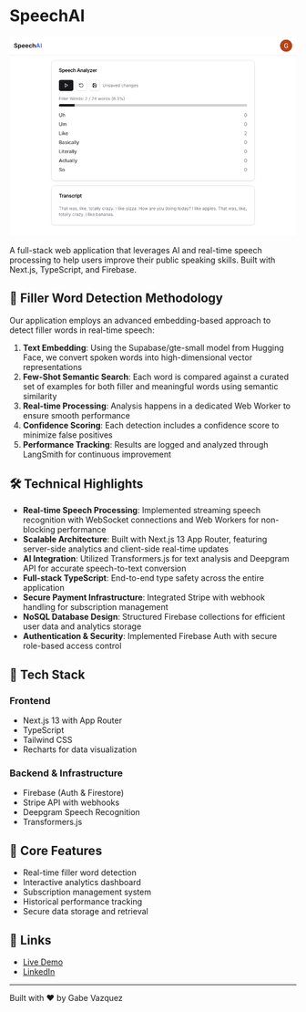 # SpeechAI

<img src="public/demo.png" alt="SpeechAI Demo" width="600"/>

A full-stack web application that leverages AI and real-time speech processing to help users improve their public speaking skills. Built with Next.js, TypeScript, and Firebase.

## 🧠 Filler Word Detection Methodology

Our application employs an advanced embedding-based approach to detect filler words in real-time speech:

1. **Text Embedding**: Using the Supabase/gte-small model from Hugging Face, we convert spoken words into high-dimensional vector representations
2. **Few-Shot Semantic Search**: Each word is compared against a curated set of examples for both filler and meaningful words using semantic similarity
3. **Real-time Processing**: Analysis happens in a dedicated Web Worker to ensure smooth performance
4. **Confidence Scoring**: Each detection includes a confidence score to minimize false positives
5. **Performance Tracking**: Results are logged and analyzed through LangSmith for continuous improvement

## 🛠️ Technical Highlights

- **Real-time Speech Processing**: Implemented streaming speech recognition with WebSocket connections and Web Workers for non-blocking performance
- **Scalable Architecture**: Built with Next.js 13 App Router, featuring server-side analytics and client-side real-time updates
- **AI Integration**: Utilized Transformers.js for text analysis and Deepgram API for accurate speech-to-text conversion
- **Full-stack TypeScript**: End-to-end type safety across the entire application
- **Secure Payment Infrastructure**: Integrated Stripe with webhook handling for subscription management
- **NoSQL Database Design**: Structured Firebase collections for efficient user data and analytics storage
- **Authentication & Security**: Implemented Firebase Auth with secure role-based access control

## 🚀 Tech Stack

### Frontend

- Next.js 13 with App Router
- TypeScript
- Tailwind CSS
- Recharts for data visualization

### Backend & Infrastructure

- Firebase (Auth & Firestore)
- Stripe API with webhooks
- Deepgram Speech Recognition
- Transformers.js

## 🌟 Core Features

- Real-time filler word detection
- Interactive analytics dashboard
- Subscription management system
- Historical performance tracking
- Secure data storage and retrieval

## 🔗 Links

- [Live Demo](https://www.speechai.co/)
- [LinkedIn](https://www.linkedin.com/in/gabeavazquez/)

---

Built with ❤️ by Gabe Vazquez
